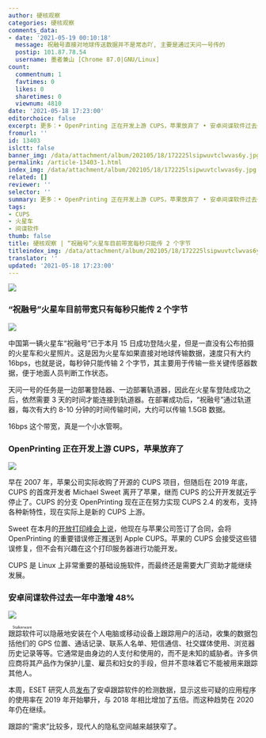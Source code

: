 ```yaml
---
author: 硬核观察
categories: 硬核观察
comments_data:
- date: '2021-05-19 00:10:18'
  message: 祝融号直接对地球传送数据并不是常态吖, 主要是通过天问一号传的
  postip: 101.87.78.54
  username: 墨者兼山 [Chrome 87.0|GNU/Linux]
count:
  commentnum: 1
  favtimes: 0
  likes: 0
  sharetimes: 0
  viewnum: 4810
date: '2021-05-18 17:23:00'
editorchoice: false
excerpt: 更多：• OpenPrinting 正在开发上游 CUPS，苹果放弃了 • 安卓间谍软件过去一年中激增 48%
fromurl: ''
id: 13403
islctt: false
banner_img: /data/attachment/album/202105/18/172225lsipwuvtclwvas6y.jpg
permalink: /article-13403-1.html
index_img: /data/attachment/album/202105/18/172225lsipwuvtclwvas6y.jpg
related: []
reviewer: ''
selector: ''
summary: 更多：• OpenPrinting 正在开发上游 CUPS，苹果放弃了 • 安卓间谍软件过去一年中激增 48%
tags:
- CUPS
- 火星车
- 间谍软件
thumb: false
title: 硬核观察 | “祝融号”火星车目前带宽每秒只能传 2 个字节
titleindex_img: /data/attachment/album/202105/18/172225lsipwuvtclwvas6y.jpg
translator: ''
updated: '2021-05-18 17:23:00'
---
```


![](/data/attachment/album/202105/18/172225lsipwuvtclwvas6y.jpg)


### “祝融号”火星车目前带宽只有每秒只能传 2 个字节


![](/data/attachment/album/202105/18/172235x8gq2uhhzoeg8cmv.jpg)


中国第一辆火星车“祝融号”已于本月 15 日成功登陆火星，但是一直没有公布拍摄的火星车和火星照片。这是因为火星车如果直接对地球传输数据，速度只有大约 16bps，也就是说，每秒钟只能传输 2 个字节，其主要用于传输一些关键传感器数据，便于地面人员判断工作状态。


天问一号的任务是一边部署登陆器、一边部署轨道器，因此在火星车登陆成功之后，依然需要 3 天的时间才能连接到轨道器。在部署成功后，“祝融号”通过轨道器，每次有大约 8-10 分钟的时间传输时间，大约可以传输 1.5GB 数据。


16bps 这个带宽，真是一个小水管啊。


### OpenPrinting 正在开发上游 CUPS，苹果放弃了


![](/data/attachment/album/202105/18/172253vj47jhlhbbnuh4bj.jpg)


早在 2007 年，苹果公司实际收购了开源的 CUPS 项目，但随后在 2019 年底，CUPS 的首席开发者 Michael Sweet 离开了苹果，继而 CUPS 的公开开发就近乎停止了。CUPS 的分支 OpenPrinting 现在正在努力实现 CUPS 2.4 的发布，支持各种新特性，现在实际上是新的 CUPS 上游。


Sweet 在本月的[开放打印峰会上说](https://www.phoronix.com/scan.php?page=news_item&px=Apple-No-More-CUPS)，他现在与苹果公司签订了合同，会将 OpenPrinting 的重要错误修正推送到 Apple CUPS。苹果的 CUPS 会接受这些错误修复，但不会有兴趣在这个打印服务器进行功能开发。


CUPS 是 Linux 上非常重要的基础设施软件，而最终还是需要大厂资助才能继续发展。


### 安卓间谍软件过去一年中激增 48%


![](/data/attachment/album/202105/18/172309luoyrrrbdpb39opv.jpg)


<ruby> 跟踪软件 <rt>  Stalkerware </rt></ruby>可以隐蔽地安装在个人电脑或移动设备上跟踪用户的活动，收集的数据包括他们的 GPS 位置、通话记录、联系人名单、短信通信、社交媒体使用、浏览器历史记录等等。它通常是由身边的人支付和使用的，而不是未知的威胁者。许多供应商将其产品作为保护儿童、雇员和妇女的手段，但并不意味着它不能被用来跟踪其他人。


本周，ESET 研究人员[发布](https://www.zdnet.com/article/stalkerware-adoption-rates-surge-over-2020-hundreds-of-vulnerabilities-found/)了安卓跟踪软件的检测数据，显示这些可疑的应用程序的使用率在 2019 年开始攀升，与 2018 年相比增加了五倍。而这种趋势在 2020 年仍在继续。


跟踪的“需求”比较多，现代人的隐私空间越来越狭窄了。